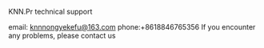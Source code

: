 KNN.Pr technical support

email: knnnongyekefu@163.com
phone:+8618846765356
If you encounter any problems, please contact us
